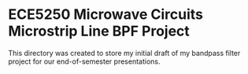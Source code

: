# ECE5250 Microwave Circuits Microstrip Line BPF Project

This directory was created to store my initial draft of my bandpass filter project for our end-of-semester presentations.
